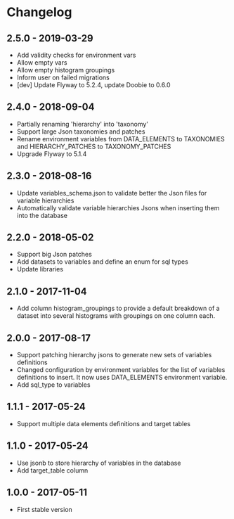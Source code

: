 
# Changelog

## 2.5.0 - 2019-03-29

* Add validity checks for environment vars
* Allow empty vars
* Allow empty histogram groupings
* Inform user on failed migrations
* [dev] Update Flyway to 5.2.4, update Doobie to 0.6.0

## 2.4.0 - 2018-09-04

* Partially renaming 'hierarchy' into 'taxonomy'
* Support large Json taxonomies and patches
* Rename environment variables from DATA_ELEMENTS to TAXONOMIES and HIERARCHY_PATCHES to TAXONOMY_PATCHES
* Upgrade Flyway to 5.1.4

## 2.3.0 - 2018-08-16

* Update variables_schema.json to validate better the Json files for variable hierarchies
* Automatically validate variable hierarchies Jsons when inserting them into the database

## 2.2.0 - 2018-05-02

* Support big Json patches
* Add datasets to variables and define an enum for sql types
* Update libraries

## 2.1.0 - 2017-11-04

* Add column histogram_groupings to provide a default breakdown of a dataset into several histograms with groupings on one column each.

## 2.0.0 - 2017-08-17

* Support patching hierarchy jsons to generate new sets of variables definitions
* Changed configuration by environment variables for the list of variables definitions to insert. It now uses DATA_ELEMENTS environment variable.
* Add sql_type to variables

## 1.1.1 - 2017-05-24

* Support multiple data elements definitions and target tables

## 1.1.0 - 2017-05-24

* Use jsonb to store hierarchy of variables in the database
* Add target_table column

## 1.0.0 - 2017-05-11

* First stable version
